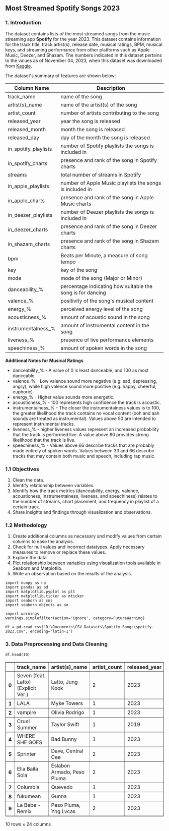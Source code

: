 ## **Most Streamed Spotify Songs 2023**

### **1. Introduction**

The dataset contains lists of the most streamed songs from the music streaming app **Spotify** for the year 2023. This dataset contains information for the track title, track artist(s), release date, musical ratings, BPM, musical keys, and streaming performance from other platforms such as Apple Music, Deezer, and Shazam. The numbers indicated in this dataset pertains to the values as of November 04, 2023, when this dataset was downloaded from [Kaggle](https://www.kaggle.com/datasets/nelgiriyewithana/top-spotify-songs-2023/data).

The dataset's summary of features are shown below:

Column Name | Description |
-----|-----|
track_name  |name of the song|
artist(s)_name |name of the artist(s) of the song|
artist_count |number of artists contributing to the song|
released_year   |year the song is released|
released_month  |month the song is released|
released_day    |day of the month the song is released|
in_spotify_playlists    |number of Spotify playlists the songs is included in|
in_spotify_charts   |presence and rank of the song in Spotify charts|
streams |total number of streams in Spotify|
in_apple_playlists    |number of Apple Music playlists the songs is included in|
in_apple_charts   |presence and rank of the song in Apple Music charts|
in_deezer_playlists    |number of Deezer playlists the songs is included in|
in_deezer_charts   |presence and rank of the song in Deezer charts|
in_shazam_charts   |presence and rank of the song in Shazam charts|
bpm |Beats per Minute, a measure of song tempo|
key |key of the song|
mode    |mode of the song (Major or Minor)|
danceability_%  |percentage indicating how suitable the song is for dancing|
valence_%   |positivity of the song's musical content|
energy_%    |perceived energy level of the song|
acousticness_%  |amount of acoustic sound in the song|
instrumentalness_%  |amount of instrumental content in the song|
liveness_%  |presence of live performance elements|
speechiness_%   |amount of spoken words in the song|



**Additional Notes for Musical Ratings**

- danceability_% - A value of 0 is least danceable, and 100 as most danceable.
- valence_% - Low valence sound more negative (e.g: sad, depressing, angry), while high valence sound more positive (e.g: happy, cheerful, euphoric)
- energy_% - Higher value sounds more energetic.
- acousticness_% - 100 represents high confidence the track is acoustic.
- instrumentalness_% - The closer the instrumentalness values is to 100, the greater likelihood the track contains no vocal content (ooh and aah sounds are treated as instrumental). Values above 50 are intended to represent instrumental tracks.
- liveness_% - higher liveness values represent an increased probability that the track is performed live. A value above 80 provides strong likelihood that the track is live.
- speechiness_% - Values above 66 describe tracks that are probably made entirely of spoken words. Values between 33 and 66 describe tracks that may contain both music and speech, including rap music.

### **1.1 Objectives**

1. Clean the data.
2. Identify relationship between variables.
3. Identify how the track metrics (danceability, energy, valence, acousticness, instrumentalness, liveness, and speechiness) relates to the number of streams, chart placement, and frequency in playlist of a certain track.
4. Share insights and findings through visualization and observations.

### **1.2 Methodology**

1. Create additional columns as necessary and modify values from certain columns to ease the analysis.
2. Check for null values and incorrect datatypes. Apply necessary measures to remove or replace these values.
3. Explore the data
4. Plot relationship between variables using visualization tools available in Seaborn and Matplotlib.
5. Write an observation based on the results of the analysis.
```
import numpy as np
import pandas as pd
import matplotlib.pyplot as plt
import matplotlib.ticker as mticker
import seaborn as sns
import seaborn.objects as so

import warnings
warnings.simplefilter(action='ignore', category=FutureWarning)
```
```
df = pd.read_csv("D:\Documents\CSV Datasets\Spotify Songs\spotify-2023.csv", encoding='latin-1')
```

### **3. Data Preprocessing and Data Cleaning**

```
df.head(10)
```
<table border="1" class="dataframe">
  <thead>
    <tr style="text-align: right;">
      <th></th>
      <th>track_name</th>
      <th>artist(s)_name</th>
      <th>artist_count</th>
      <th>released_year</th>
      <th>released_month</th>
      <th>released_day</th>
      <th>in_spotify_playlists</th>
      <th>in_spotify_charts</th>
      <th>streams</th>
      <th>in_apple_playlists</th>
      <th>...</th>
      <th>bpm</th>
      <th>key</th>
      <th>mode</th>
      <th>danceability_%</th>
      <th>valence_%</th>
      <th>energy_%</th>
      <th>acousticness_%</th>
      <th>instrumentalness_%</th>
      <th>liveness_%</th>
      <th>speechiness_%</th>
    </tr>
  </thead>
  <tbody>
    <tr>
      <th>0</th>
      <td>Seven (feat. Latto) (Explicit Ver.)</td>
      <td>Latto, Jung Kook</td>
      <td>2</td>
      <td>2023</td>
      <td>7</td>
      <td>14</td>
      <td>553</td>
      <td>147</td>
      <td>141381703</td>
      <td>43</td>
      <td>...</td>
      <td>125</td>
      <td>B</td>
      <td>Major</td>
      <td>80</td>
      <td>89</td>
      <td>83</td>
      <td>31</td>
      <td>0</td>
      <td>8</td>
      <td>4</td>
    </tr>
    <tr>
      <th>1</th>
      <td>LALA</td>
      <td>Myke Towers</td>
      <td>1</td>
      <td>2023</td>
      <td>3</td>
      <td>23</td>
      <td>1474</td>
      <td>48</td>
      <td>133716286</td>
      <td>48</td>
      <td>...</td>
      <td>92</td>
      <td>C#</td>
      <td>Major</td>
      <td>71</td>
      <td>61</td>
      <td>74</td>
      <td>7</td>
      <td>0</td>
      <td>10</td>
      <td>4</td>
    </tr>
    <tr>
      <th>2</th>
      <td>vampire</td>
      <td>Olivia Rodrigo</td>
      <td>1</td>
      <td>2023</td>
      <td>6</td>
      <td>30</td>
      <td>1397</td>
      <td>113</td>
      <td>140003974</td>
      <td>94</td>
      <td>...</td>
      <td>138</td>
      <td>F</td>
      <td>Major</td>
      <td>51</td>
      <td>32</td>
      <td>53</td>
      <td>17</td>
      <td>0</td>
      <td>31</td>
      <td>6</td>
    </tr>
    <tr>
      <th>3</th>
      <td>Cruel Summer</td>
      <td>Taylor Swift</td>
      <td>1</td>
      <td>2019</td>
      <td>8</td>
      <td>23</td>
      <td>7858</td>
      <td>100</td>
      <td>800840817</td>
      <td>116</td>
      <td>...</td>
      <td>170</td>
      <td>A</td>
      <td>Major</td>
      <td>55</td>
      <td>58</td>
      <td>72</td>
      <td>11</td>
      <td>0</td>
      <td>11</td>
      <td>15</td>
    </tr>
    <tr>
      <th>4</th>
      <td>WHERE SHE GOES</td>
      <td>Bad Bunny</td>
      <td>1</td>
      <td>2023</td>
      <td>5</td>
      <td>18</td>
      <td>3133</td>
      <td>50</td>
      <td>303236322</td>
      <td>84</td>
      <td>...</td>
      <td>144</td>
      <td>A</td>
      <td>Minor</td>
      <td>65</td>
      <td>23</td>
      <td>80</td>
      <td>14</td>
      <td>63</td>
      <td>11</td>
      <td>6</td>
    </tr>
    <tr>
      <th>5</th>
      <td>Sprinter</td>
      <td>Dave, Central Cee</td>
      <td>2</td>
      <td>2023</td>
      <td>6</td>
      <td>1</td>
      <td>2186</td>
      <td>91</td>
      <td>183706234</td>
      <td>67</td>
      <td>...</td>
      <td>141</td>
      <td>C#</td>
      <td>Major</td>
      <td>92</td>
      <td>66</td>
      <td>58</td>
      <td>19</td>
      <td>0</td>
      <td>8</td>
      <td>24</td>
    </tr>
    <tr>
      <th>6</th>
      <td>Ella Baila Sola</td>
      <td>Eslabon Armado, Peso Pluma</td>
      <td>2</td>
      <td>2023</td>
      <td>3</td>
      <td>16</td>
      <td>3090</td>
      <td>50</td>
      <td>725980112</td>
      <td>34</td>
      <td>...</td>
      <td>148</td>
      <td>F</td>
      <td>Minor</td>
      <td>67</td>
      <td>83</td>
      <td>76</td>
      <td>48</td>
      <td>0</td>
      <td>8</td>
      <td>3</td>
    </tr>
    <tr>
      <th>7</th>
      <td>Columbia</td>
      <td>Quevedo</td>
      <td>1</td>
      <td>2023</td>
      <td>7</td>
      <td>7</td>
      <td>714</td>
      <td>43</td>
      <td>58149378</td>
      <td>25</td>
      <td>...</td>
      <td>100</td>
      <td>F</td>
      <td>Major</td>
      <td>67</td>
      <td>26</td>
      <td>71</td>
      <td>37</td>
      <td>0</td>
      <td>11</td>
      <td>4</td>
    </tr>
    <tr>
      <th>8</th>
      <td>fukumean</td>
      <td>Gunna</td>
      <td>1</td>
      <td>2023</td>
      <td>5</td>
      <td>15</td>
      <td>1096</td>
      <td>83</td>
      <td>95217315</td>
      <td>60</td>
      <td>...</td>
      <td>130</td>
      <td>C#</td>
      <td>Minor</td>
      <td>85</td>
      <td>22</td>
      <td>62</td>
      <td>12</td>
      <td>0</td>
      <td>28</td>
      <td>9</td>
    </tr>
    <tr>
      <th>9</th>
      <td>La Bebe - Remix</td>
      <td>Peso Pluma, Yng Lvcas</td>
      <td>2</td>
      <td>2023</td>
      <td>3</td>
      <td>17</td>
      <td>2953</td>
      <td>44</td>
      <td>553634067</td>
      <td>49</td>
      <td>...</td>
      <td>170</td>
      <td>D</td>
      <td>Minor</td>
      <td>81</td>
      <td>56</td>
      <td>48</td>
      <td>21</td>
      <td>0</td>
      <td>8</td>
      <td>33</td>
    </tr>
  </tbody>
</table>
<p>10 rows × 24 columns</p>
</div>
